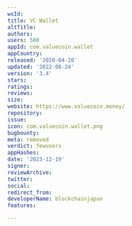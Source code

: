 ```yaml
---
wsId: 
title: VC Wallet
altTitle: 
authors: 
users: 500
appId: com.valuecoin.wallet
appCountry: 
released: '2020-04-20'
updated: '2022-08-24'
version: '3.4'
stars: 
ratings: 
reviews: 
size: 
website: https://www.valuecoin.money/
repository: 
issue: 
icon: com.valuecoin.wallet.png
bugbounty: 
meta: removed
verdict: fewusers
appHashes: 
date: '2023-12-19'
signer: 
reviewArchive: 
twitter: 
social: 
redirect_from: 
developerName: blockchainjapan
features: 

---
```


